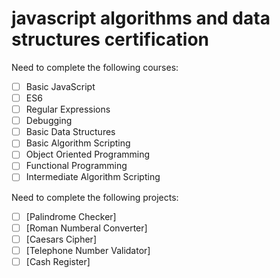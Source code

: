 # javascript algorithms and data structures certification
Need to complete the following courses:
- [ ] Basic JavaScript
- [ ] ES6
- [ ] Regular Expressions
- [ ] Debugging
- [ ] Basic Data Structures
- [ ] Basic Algorithm Scripting
- [ ] Object Oriented Programming
- [ ] Functional Programming
- [ ] Intermediate Algorithm Scripting

Need to complete the following projects:
- [ ] [Palindrome Checker]
- [ ] [Roman Numberal Converter]
- [ ] [Caesars Cipher]
- [ ] [Telephone Number Validator]
- [ ] [Cash Register]
